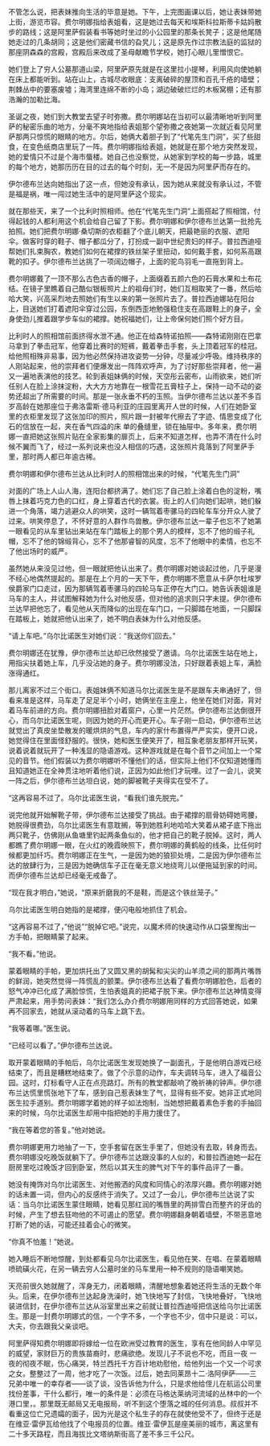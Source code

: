 
<p> 不管怎么说，把表妹推向生活的毕意是她。下午，上完图画课以后，她让表妹带她上街，游览市容。费尔明娜指给表姐看，这是她过去每天和埃斯科拉斯蒂卡姑妈散步的路线；这是阿里萨假装看书等她时坐过的小公园里的那条长凳子；这是他尾随她走过的几条胡同；这是他们密藏书信的旮旯儿；这是原先作过宗教法庭的监狱的那座阴森森的宫殿，宫殿后来改成了圣母献瞻节学校，她打心眼儿里憎恨它。</p>
<p> 她们登上了穷人公墓那道山梁，阿里萨原先就是在这里拉小提琴，利用风向使她躺在床上都能听到。站在山上，古城尽收眼底：支离破碎的屋顶和百孔千疮的墙壁；荆棘丛中的要塞废墟；海湾里连绵不断的小岛；湖边破破烂烂的木板窝棚；还有那浩瀚的加勒比海。</p>
<p> 圣诞之夜，她们到大教堂去望子时弥撒。费尔明娜站在当初可以最清晰地听到阿里萨的秘密乐曲的地方，分毫不爽地指给表姐那个望弥撒之夜她第一次就近看见阿里萨那两只惊慌的眼睛的地方。尔后，她俩大着胆子到了“代笔先生门洞”，买了些甜食，在变色纸商店里玩了一阵。费尔明娜指给表姐，她就是在那个地方突然发现，她的爱情只不过是个海市蜃楼。她自己也没察觉，从她家到学校的每一步路，城里的每个地方，她那历历在目的过去的每个时刻，无一不是因为阿里萨而存在的。</p>
<p> 伊尔德布兰达向她指出了这一点，但她没有承认，因为她从来就没有承认过，不管是福是祸，唯一闯过她生活中的是阿里萨这个现实。</p>
<p> 就在那些天，来了一个比利时照相师。他在“代笔先生门洞”上面搭起了照相馆，付得起钱的人都利用这个机会给自己留了下影。费尔明娜和伊尔德布兰达第一批抢先拍照。她们把费尔明娜·桑切斯的衣柜翻了个底儿朝天，把最艳丽的衣服、遮阳伞。做客时穿的鞋子、帽子都瓜分了，打扮成一副中世纪贵妇的样子。普拉西迪哑帮她们扎束胸农，教她们如何在裙撑的铁丝架子里扭动，如何戴手套，如何系高跟靴的扣子。伊尔德布兰达挑了一项阔边帽子，上面的驼鸟羽毛一直拖到背上。</p>
<p> 费尔明娜戴了一顶不那么古色古香的帽子，上面缀着五颜六色的石膏水果和土布花结。在镜子里瞧着自己酷似银板照片上的祖母们时，她们互相取笑了一番，然后哈哈大笑，兴高采烈地去照她们有生以来的第一张照片去了。普拉西迪娜站在阳台上，目送她们打着遮阳伞穿过公园，东倒西歪地勉强稳住支在高跟鞋上的身子，全身使劲儿推着跟学步车似的裙撑。她祝福她们，让上帝保何她们照个好方目。</p>
<p> 比利时人的照相馆前面挤得水泄不通。他正在给森特诺拍照——森特诺刚刚在巴拿马拿到了拳击冠军，他穿着比赛时的短裤，戴着拳击手套，头上顶着冠军的桂冠。给他照相殊非易事，因为他必然保持进攻姿势一分钟，尽量减少呼吸。维持秩序的人刚站起来，他的崇拜者们便爆发出一阵阵欢呼声，为了讨好那些崇拜者，他一遍又一遍地表演他的技艺。轮到表姐妹俩的时候，天空彤云密布，山雨欲来，她们听任别人在脸上涂抹淀粉，大大方方地靠在一根雪花五膏柱子上，保持一动不动的姿势还超出了所需要的时间。那是一张永垂不朽的玉照。当伊尔德布兰达以差不多百岁高龄在她那座位于弗洛雷斯·德马利亚的庄园里离开人世的时候，人们在她卧室里的衣柜里发现了这张加印的照片，照片跟一封被年代擦去了字迹、情思变成了化石的信放在一起，夹在香气四溢的床 单的叠缝里，锁在抽屉中。多年来，费尔明娜一直把她这张照片贴在全家影集的扉页上，后来不知道怎样，也弄不清在什么时候不翼而飞了，经过一系列说来也没人相信的巧遇，这张照片竟落到了阿里萨手里，那时两人都已年逾古稀。</p>
<p> 费尔明娜和伊尔德布兰达从比利时人的照相馆出来的时候，“代笔先生门洞”</p>
<p> 对面的广场上人山人海，连阳台都挤满了。她们忘了自己脸上涂着白色的淀粉，嘴唇上抹着巧克力色的口红，身上穿着古代的衣裳。街上的人们向她们起哄，她们躲进一个角落，竭力逃避众人的哄笑，这时一辆驾着枣骡马的四轮车车分开众人驶了过来。哄笑停息了，不怀好意的人群作鸟兽散。伊尔德布兰达一辈子也忘不了她第一眼看见的从车里钻出来站在车门踏板上的那个男人的模样，忘不了他的缎子礼帽，忘不了他的锦缎背心，忘不了他那睿智的风度，忘不了他眼中的柔情，也忘不了他出场时的威严。</p>
<p> 虽然她从来没见过他，但一眼就把他认出来了。费尔明娜对她谈起过他，几乎是漫不经心地偶然提起的。那是在上个月的一天下午，费尔明娜不愿意从卡萨尔杜埃罗侯爵家门口走过，因为那辆驾着枣骡马的四轮马车正停在大门口。她告诉表姐谁是马车的主人，并试图解释她为什么对他反感，但对他的追求则只字未提。伊尔德布兰达早把他忘了，看见他从天而降似的出现在车门口，一只脚踏在地面，一只脚踩在踏板上，她就把他认出来了，她不明白表妹为什么对他反感。</p>
<p> “请上车吧。”乌尔比诺医生对她们说：“我送你们回去。”</p>
<p> 费尔明娜还在犹豫，伊尔德布兰达却已欣然接受了邀请。乌尔比诺医生站在地上，用指尖扶着她上车，几乎没沾她的身子。费尔明娜没法，只好跟着表姐上车，满脸涨得通红。</p>
<p> 那儿离家不过三个街口。表姐妹俩不知道马尔比诺医生是不是跟车夫串通好了，但看来准是这样，马车走了足足半个小时，她俩坐在主座上，他坐在她们对面，背对着马车前进的方向。费尔明娜扭脸对着窗户，心里一片茫然。伊尔德布兰达倒很开心，而乌尔比诺医生呢，则因为她的开心而更开心。车子刚一启动，伊尔德布兰达就觉出了真皮坐垫散发的暖烘烘的气息，车内的家什布置得严严实实，便开口说，她觉得住在里面怪舒服的。很快，她和医生便笑开了，相互象老朋友那样开玩笑，说着说着就玩开了一种浅显的隐语游戏。这种游戏就是在每个音节之间加上一个常见的音节。他们假装以为费尔明娜听不懂他们的话，但实际上他们不仅知道她懂而且知道她正在全神贯注地听着他们说，正因为如此他们才玩哩。过了一会儿，说笑一阵之后，伊尔德布兰达坦白说，她的脚被靴子夹得实在受不了。</p>
<p> “这再容易不过了。乌尔比诺医生说，“看我们谁先脱完。”</p>
<p> 说完他就开始解靴子带，伊尔德布兰达接受了挑战。由于裙撑的扇骨妨碍她弯腰，她脱得很费劲，乌尔比诺医生有意耽搁，等到她胜利地哈哈大笑着从裙子底下拖出两只靴子，仿佛刚从鱼塘里钓起两条鱼似的，他才把自己的靴子脱掉。这时，两人都瞧了费尔明娜一眼，在火红的晚霞映照下，费尔明娜的黄鹤般的线条，比任何时候都更加纤巧。费尔明娜正在生气，一是因为她的狼狈处境，二是因为伊尔德布兰达的放肆行为，三是因为她确信车子正在毫无意义地绕弯儿以便拖延到家的时间。而伊尔德布兰达却已经毫无戒备了。</p>
<p> “现在我才明白，”她说，“原来折磨我的不是鞋，而是这个铁丝笼子。”</p>
<p> 乌尔比诺医生明白她指的是裙撑，便闪电般地抓住了机会。</p>
<p> “这再容易不过了，”他说”“脱掉它吧。”说完，以魔术师的快速动作从口袋里掏出一方手帕，把眼睛蒙了起来。</p>
<p> “我不看。”他说。</p>
<p> 蒙着眼睛的手帕，更加烘托出了又圆又黑的胡髯和尖尖的山羊须之间的那两片嘴唇的鲜润，她突然觉得一阵慌乱的颤栗。伊尔德布兰达看了看费尔明娜脸色，后者的怒气冲冲已化成了满脸惊慌，生怕表姐真的把裙子脱下来。伊尔德布兰达神情变得严肃起来，用手势问表妹：“我们怎么办介费尔明娜用同样的方式回答她说，如果再不回家去，她就从滚动着的马车上跳下去。</p>
<p> “我等着哪。”医生说。</p>
<p> “已经可以看了。”伊尔德布兰达说。</p>
<p> 取开蒙着眼睛的手帕后，乌尔比诺医生发现她换了一副面孔，于是他明白游戏已经结束了，而且是糟糕地结束了。做了个示意的动作，车夫调转马车，进入了福音公园。这时，灯标看守人正在点亮路灯。所有的教堂都敲响了晚祈祷的钟声。伊尔德布兰达慌里慌张地下了车，感到自己惹表妹生了气，显得有些不安。她非正式地同医生拉手道别。费尔明娜学着她的样子如法炮制，当她想把戴着素色手套的手抽回来的时候，乌尔比诺医生却用中指把她的手用力援住了。</p>
<p> “我在等着您的答复。”他对她说。</p>
<p> 费尔明娜更用力地抽了一下，空手套留在医生手里了，但她没有去取，转身而去。费尔明娜没吃晚饭就躺下了。伊尔德布兰达跟没事的人似的，和普拉西迪她一起在厨房里吃过晚饭才回到卧室，然后以其天生的脾气对下午的事件品评了一番。</p>
<p> 她没有掩饰对乌尔比诺医生、对他搬洒的风度和同情心的浓厚兴趣。费尔明娜对她的话未置一词，但内心的反感终于消失了。又过了一会儿，伊尔德布兰达说了实话：当乌尔比诺医生蒙住眼睛，她看见那红润的嘴唇里的两排雪白而整齐的牙齿的时候，产生了想去狂吻他的不可遏止的愿望。费尔明娜翻身朝着墙壁，不带恶意地打断了她的话，可能还挂着会心的微笑。</p>
<p> “你真不怕羞！”她说。</p>
<p> 她入睡后不断地惊醒，到处都看见乌尔比诺医生，看见他在笑、在唱、在蒙着眼睛喷硫磺火花，在另一辆去穷人公墓时坐的马车里用一种不规则的隐语嘲笑她。</p>
<p> 天亮前很久她就醒了，浑身无力，闭着眼睛，清醒地想象着她还将生活的无数个年头。后来，在伊尔德布兰达起身洗澡时，她飞快地写了封信，飞快地叠好，飞快地装进信封，在伊尔德布兰达从浴室里出来之前就让普拉西迪哑把信送给乌尔比诺医生。那是一封费尔明娜式的信，一个字不多，一个字也不少，信中只是说：可以，大夫，你去跟我父亲谈吧。</p>
<p> 阿里萨得知费尔明娜即将嫁给一位在欧洲受过教育的医生，享有在他同龄人中罕见的威望，家财巨万的贵族苗裔时，悲痛欲绝。发现儿子不说也不吃，而且一夜 一夜的彻夜不眠，伤心痛哭，特兰西托千方百计地劝慰他，给他列出一个又一个可求之女。整整过了一周，他才吃了一次饭。过后，她去同莱昂十二·洛阿伊萨——三兄弟中唯一的幸存者——谈了谈，没告诉他为什么，只是求他给侄儿在航运公司里找份差事，干什么都行，唯一的条件是：必须在马格达莱纳河流域的丛林中的一个港口里，。那里既无邮局又无电报局，听不到这个堕落之城的任何消息。叔叔并不看重这位亡兄遗孀的面子，因为光是这个私生子的存在就使他受不了，但终于还是在维亚·雷伊瓦给他找了个电报员的位置。维亚·雷伊瓦是座美丽的城市，离这里有二十多天路程，而且海拔比文塔纳斯街高了差不多三千公尺。</p>
